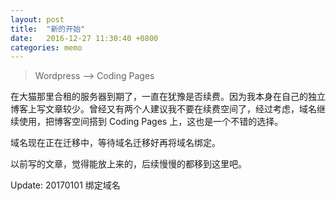 ```yaml
---
layout: post
title:  "新的开始"
date:   2016-12-27 11:30:40 +0800
categories: memo
---
```


> Wordpress --> Coding Pages

在大猫那里合租的服务器到期了，一直在犹豫是否续费。因为我本身在自己的独立博客上写文章较少。曾经又有两个人建议我不要在续费空间了，经过考虑，域名继续使用，把博客空间搭到 Coding Pages 上，这也是一个不错的选择。

域名现在正在迁移中，等待域名迁移好再将域名绑定。

以前写的文章，觉得能放上来的，后续慢慢的都移到这里吧。

Update:
20170101  绑定域名
